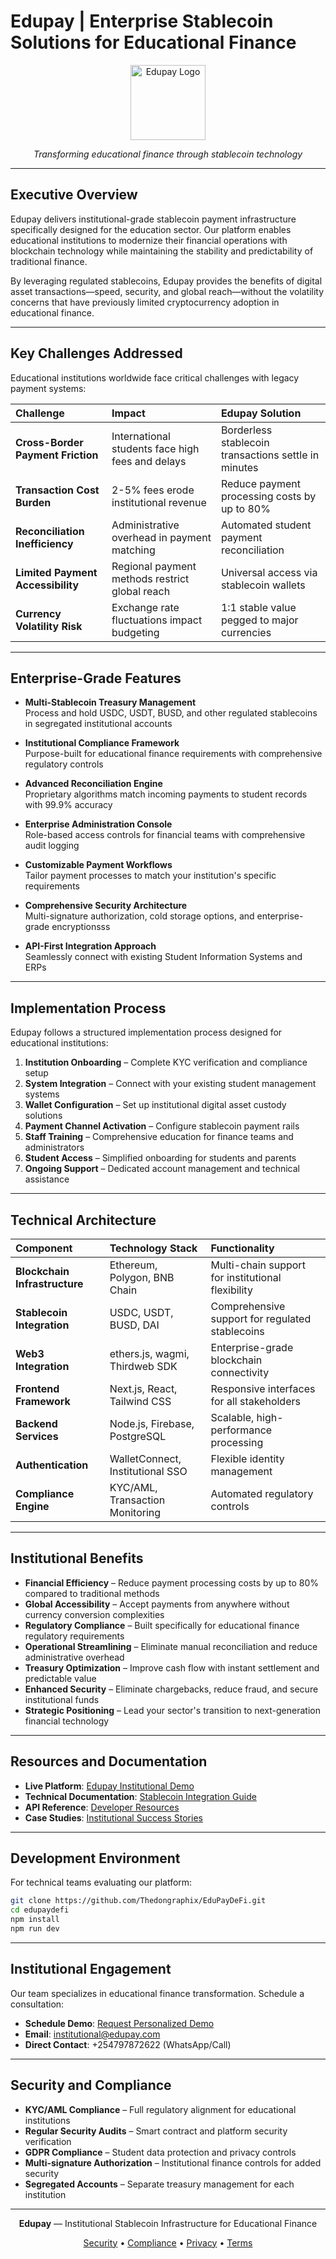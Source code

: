 # **Edupay | Enterprise Stablecoin Solutions for Educational Finance**

<div align="center">
  <img src="https://i.imgur.com/WHpkFuJ.png" alt="Edupay Logo" width="120" height="120"/>
  <p><em>Transforming educational finance through stablecoin technology</em></p>
</div>

---

## **Executive Overview**

Edupay delivers institutional-grade stablecoin payment infrastructure specifically designed for the education sector. Our platform enables educational institutions to modernize their financial operations with blockchain technology while maintaining the stability and predictability of traditional finance.

By leveraging regulated stablecoins, Edupay provides the benefits of digital asset transactions—speed, security, and global reach—without the volatility concerns that have previously limited cryptocurrency adoption in educational finance.

---

## **Key Challenges Addressed**

Educational institutions worldwide face critical challenges with legacy payment systems:

| **Challenge** | **Impact** | **Edupay Solution** |
|:-------------|:-----------|:---------------------|
| **Cross-Border Payment Friction** | International students face high fees and delays | Borderless stablecoin transactions settle in minutes |
| **Transaction Cost Burden** | 2-5% fees erode institutional revenue | Reduce payment processing costs by up to 80% |
| **Reconciliation Inefficiency** | Administrative overhead in payment matching | Automated student payment reconciliation |
| **Limited Payment Accessibility** | Regional payment methods restrict global reach | Universal access via stablecoin wallets |
| **Currency Volatility Risk** | Exchange rate fluctuations impact budgeting | 1:1 stable value pegged to major currencies |

---

## **Enterprise-Grade Features**

- **Multi-Stablecoin Treasury Management**  
  Process and hold USDC, USDT, BUSD, and other regulated stablecoins in segregated institutional accounts

- **Institutional Compliance Framework**  
  Purpose-built for educational finance requirements with comprehensive regulatory controls

- **Advanced Reconciliation Engine**  
  Proprietary algorithms match incoming payments to student records with 99.9% accuracy

- **Enterprise Administration Console**  
  Role-based access controls for financial teams with comprehensive audit logging

- **Customizable Payment Workflows**  
  Tailor payment processes to match your institution's specific requirements  

- **Comprehensive Security Architecture**  
  Multi-signature authorization, cold storage options, and enterprise-grade encryptionsss

- **API-First Integration Approach**  
  Seamlessly connect with existing Student Information Systems and ERPs

---

## **Implementation Process**

Edupay follows a structured implementation process designed for educational institutions:

1. **Institution Onboarding** – Complete KYC verification and compliance setup
2. **System Integration** – Connect with your existing student management systems
3. **Wallet Configuration** – Set up institutional digital asset custody solutions
4. **Payment Channel Activation** – Configure stablecoin payment rails
5. **Staff Training** – Comprehensive education for finance teams and administrators
6. **Student Access** – Simplified onboarding for students and parents
7. **Ongoing Support** – Dedicated account management and technical assistance

---

## **Technical Architecture**

| **Component** | **Technology Stack** | **Functionality** |
|:--------------|:---------------------|:------------------|
| **Blockchain Infrastructure** | Ethereum, Polygon, BNB Chain | Multi-chain support for institutional flexibility |
| **Stablecoin Integration** | USDC, USDT, BUSD, DAI | Comprehensive support for regulated stablecoins |
| **Web3 Integration** | ethers.js, wagmi, Thirdweb SDK | Enterprise-grade blockchain connectivity |
| **Frontend Framework** | Next.js, React, Tailwind CSS | Responsive interfaces for all stakeholders |
| **Backend Services** | Node.js, Firebase, PostgreSQL | Scalable, high-performance processing |
| **Authentication** | WalletConnect, Institutional SSO | Flexible identity management |
| **Compliance Engine** | KYC/AML, Transaction Monitoring | Automated regulatory controls |

---

## **Institutional Benefits**

- **Financial Efficiency** – Reduce payment processing costs by up to 80% compared to traditional methods
- **Global Accessibility** – Accept payments from anywhere without currency conversion complexities
- **Regulatory Compliance** – Built specifically for educational finance regulatory requirements
- **Operational Streamlining** – Eliminate manual reconciliation and reduce administrative overhead
- **Treasury Optimization** – Improve cash flow with instant settlement and predictable value
- **Enhanced Security** – Eliminate chargebacks, reduce fraud, and secure institutional funds
- **Strategic Positioning** – Lead your sector's transition to next-generation financial technology

---

## **Resources and Documentation**

- **Live Platform**: [Edupay Institutional Demo](https://edupaydefi.vercel.app) 
- **Technical Documentation**: [Stablecoin Integration Guide](https://edupaydefi.vercel.app/docs)
- **API Reference**: [Developer Resources](https://edupaydefi.vercel.app/api)
- **Case Studies**: [Institutional Success Stories](https://edupaydefi.vercel.app/case-studies)

---

## **Development Environment**

For technical teams evaluating our platform:

```bash
git clone https://github.com/Thedongraphix/EduPayDeFi.git
cd edupaydefi
npm install
npm run dev
```

---

## **Institutional Engagement**

Our team specializes in educational finance transformation. Schedule a consultation:

- **Schedule Demo**: [Request Personalized Demo](https://edupaydefi.vercel.app/demo)
- **Email**: institutional@edupay.com
- **Direct Contact**: +254797872622 (WhatsApp/Call)

---

## **Security and Compliance**

- **KYC/AML Compliance** – Full regulatory alignment for educational institutions
- **Regular Security Audits** – Smart contract and platform security verification
- **GDPR Compliance** – Student data protection and privacy controls
- **Multi-signature Authorization** – Institutional finance controls for added security
- **Segregated Accounts** – Separate treasury management for each institution

---

<div align="center">
  <p><strong>Edupay</strong> — Institutional Stablecoin Infrastructure for Educational Finance</p>
  <p>
    <a href="https://edupaydefi.vercel.app/security">Security</a> •
    <a href="https://edupaydefi.vercel.app/compliance">Compliance</a> •
    <a href="https://edupaydefi.vercel.app/privacy">Privacy</a> •
    <a href="https://edupaydefi.vercel.app/terms">Terms</a>
  </p>
</div> 
